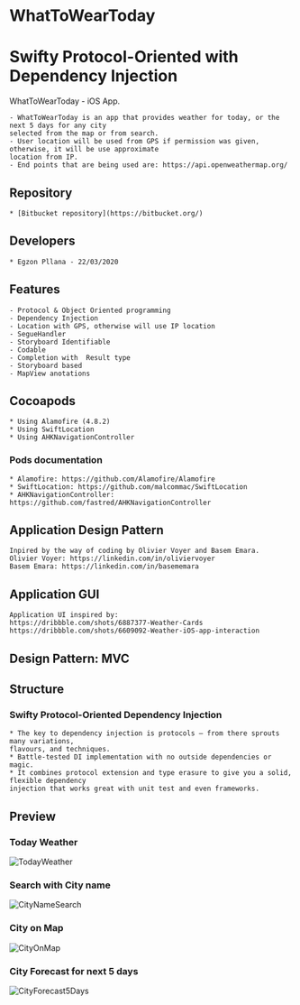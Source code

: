 # WhatToWearToday #
# Swifty Protocol-Oriented with Dependency Injection #
WhatToWearToday - iOS App.

    - WhatToWearToday is an app that provides weather for today, or the next 5 days for any city
    selected from the map or from search.
    - User location will be used from GPS if permission was given, otherwise, it will be use approximate
    location from IP.
    - End points that are being used are: https://api.openweathermap.org/

## Repository ##

    * [Bitbucket repository](https://bitbucket.org/)

## Developers ##

    * Egzon Pllana - 22/03/2020
    
## Features ##

    - Protocol & Object Oriented programming
    - Dependency Injection
    - Location with GPS, otherwise will use IP location
    - SegueHandler
    - Storyboard Identifiable
    - Codable
    - Completion with  Result type
    - Storyboard based
    - MapView anotations
    
## Cocoapods ##

    * Using Alamofire (4.8.2)
    * Using SwiftLocation
    * Using AHKNavigationController

### Pods documentation ###

    * Alamofire: https://github.com/Alamofire/Alamofire
    * SwiftLocation: https://github.com/malcommac/SwiftLocation
    * AHKNavigationController: https://github.com/fastred/AHKNavigationController
    
## Application Design Pattern ##

    Inpired by the way of coding by Olivier Voyer and Basem Emara.
    Olivier Voyer: https://linkedin.com/in/oliviervoyer
    Basem Emara: https://linkedin.com/in/basememara
    
## Application GUI ##

    Application UI inspired by:
    https://dribbble.com/shots/6887377-Weather-Cards
    https://dribbble.com/shots/6609092-Weather-iOS-app-interaction

## Design Pattern: MVC ##

## Structure ##

### Swifty Protocol-Oriented Dependency Injection ###

    * The key to dependency injection is protocols – from there sprouts many variations,
    flavours, and techniques.
    * Battle-tested DI implementation with no outside dependencies or magic. 
    * It combines protocol extension and type erasure to give you a solid, flexible dependency
    injection that works great with unit test and even frameworks.
    
## Preview ##

### Today Weather ###
![TodayWeather](https://user-images.githubusercontent.com/27929436/77238762-9f1d7200-6bd3-11ea-876b-17f59394a7ab.png)

### Search with City name ###
![CityNameSearch](https://user-images.githubusercontent.com/27929436/77238789-e3a90d80-6bd3-11ea-8781-97701ff81cf4.png)

### City on Map ###
![CityOnMap](https://user-images.githubusercontent.com/27929436/77238807-fb809180-6bd3-11ea-973d-18bcf211ff9c.png)

### City Forecast for next 5 days ###
![CityForecast5Days](https://user-images.githubusercontent.com/27929436/77238817-0cc99e00-6bd4-11ea-93b3-ece4b05ce285.png)
